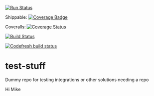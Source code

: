 [![Run Status](https://api.shippable.com/projects/5909c1594ff18d0700264aaa/badge?branch=master)](https://app.shippable.com/github/chriswhateley/test-stuff)

Shippable: [![Coverage Badge](https://api.shippable.com/projects/5909c1594ff18d0700264aaa/coverageBadge?branch=master)](https://app.shippable.com/github/chriswhateley/test-stuff)

Coveralls: [![Coverage Status](https://coveralls.io/repos/github/chriswhateley/test-stuff/badge.svg?branch=master)](https://coveralls.io/github/chriswhateley/test-stuff?branch=master)

[![Build Status](https://travis-ci.org/chriswhateley/test-stuff.svg?branch=master)](https://travis-ci.org/chriswhateley/test-stuff)

[![Codefresh build status]( https://g.codefresh.io/api/badges/build?branch=master&repoName=demochat&repoOwner=Superfresh&pipelineName=demochat&accountName=Superfresh )]( https://g.codefresh.io/repositories/containers101/demochat/builds?filter=trigger:build;branch:master;service:58920dc51c892f0100682b62~demochat )

# test-stuff
Dummy repo for testing integrations or other solutions needing a repo

Hi Mike
